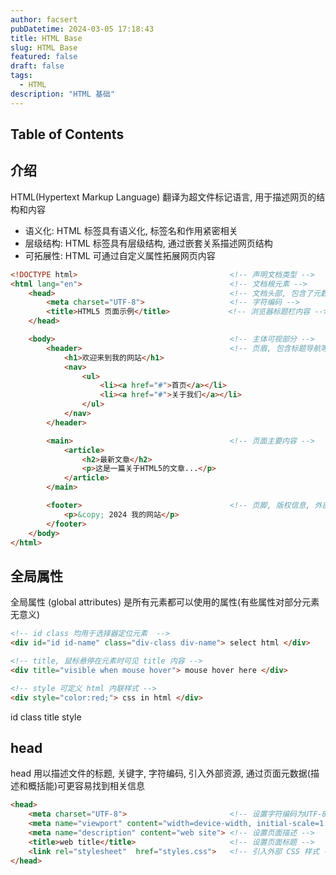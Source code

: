 ```yaml
---
author: facsert
pubDatetime: 2024-03-05 17:18:43
title: HTML Base
slug: HTML Base
featured: false
draft: false
tags:
  - HTML
description: "HTML 基础"
---
```


## Table of Contents

## 介绍

HTML(Hypertext Markup Language) 翻译为超文件标记语言, 用于描述网页的结构和内容  

- 语义化: HTML 标签具有语义化, 标签名和作用紧密相关
- 层级结构: HTML 标签具有层级结构, 通过嵌套关系描述网页结构
- 可拓展性: HTML 可通过自定义属性拓展网页内容

```html
<!DOCTYPE html>                                  <!-- 声明文档类型 -->
<html lang="en">                                 <!-- 文档根元素 -->
    <head>                                       <!-- 文档头部, 包含了元数据和引用的外部资源等信息 -->
        <meta charset="UTF-8">                   <!-- 字符编码 -->
        <title>HTML5 页面示例</title>             <!-- 浏览器标题栏内容 -->
    </head>

    <body>                                       <!-- 主体可视部分 -->
        <header>                                 <!-- 页眉, 包含标题导航等 -->
            <h1>欢迎来到我的网站</h1>
            <nav>
                <ul>
                    <li><a href="#">首页</a></li>
                    <li><a href="#">关于我们</a></li>
                </ul>
            </nav>
        </header>

        <main>                                   <!-- 页面主要内容 -->
            <article>
                <h2>最新文章</h2>
                <p>这是一篇关于HTML5的文章...</p>
            </article>
        </main>

        <footer>                                 <!-- 页脚, 版权信息, 外部链接 -->
            <p>&copy; 2024 我的网站</p>
        </footer>
    </body>
</html>
```

## 全局属性

全局属性 (global attributes) 是所有元素都可以使用的属性(有些属性对部分元素无意义)  

```html
<!-- id class 均用于选择器定位元素  -->
<div id="id id-name" class="div-class div-name"> select html </div>

<!-- title, 鼠标悬停在元素时可见 title 内容 -->
<div title="visible when mouse hover"> mouse hover here </div>

<!-- style 可定义 html 内联样式 -->
<div style="color:red;"> css in html </div>


```

id
class
title
style

## head

head 用以描述文件的标题, 关键字, 字符编码, 引入外部资源, 通过页面元数据(描述和概括能)可更容易找到相关信息  

```html
<head>
    <meta charset="UTF-8">                       <!-- 设置字符编码为UTF-8 -->
    <meta name="viewport" content="width=device-width, initial-scale=1.0"> <!-- 设置移动设备视口 -->
    <meta name="description" content="web site"> <!-- 设置页面描述 -->
    <title>web title</title>                     <!-- 设置页面标题 -->
    <link rel="stylesheet"  href="styles.css">   <!-- 引入外部 CSS 样式 -->
</head>
```
